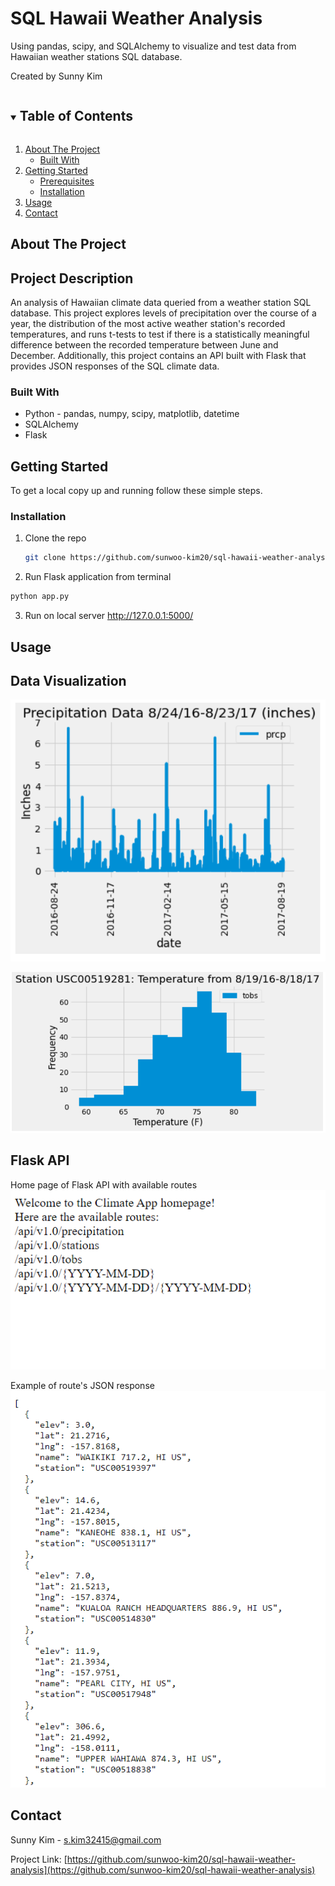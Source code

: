 # SQL Hawaii Weather Analysis
Using pandas, scipy, and SQLAlchemy to visualize and test data from Hawaiian weather stations SQL database.

Created by Sunny Kim

<!-- TABLE OF CONTENTS -->
<details open="open">
  <summary><h2 style="display: inline-block">Table of Contents</h2></summary>
  <ol>
    <li>
      <a href="#about-the-project">About The Project</a>
      <ul>
        <li><a href="#built-with">Built With</a></li>
      </ul>
    </li>
    <li>
      <a href="#getting-started">Getting Started</a>
      <ul>
        <li><a href="#prerequisites">Prerequisites</a></li>
        <li><a href="#installation">Installation</a></li>
      </ul>
    </li>
    <li><a href="#usage">Usage</a></li>
    <li><a href="#contact">Contact</a></li>
  </ol>
</details>



<!-- ABOUT THE PROJECT -->
## About The Project

## Project Description
An analysis of Hawaiian climate data queried from a weather station SQL database. This project explores levels of precipitation over the course of a year, the distribution of the most active weather station's recorded temperatures, and runs t-tests to test if there is a statistically meaningful difference between the recorded temperature between June and December. Additionally, this project contains an API built with Flask that provides JSON responses of the SQL climate data.

### Built With

* Python - pandas, numpy, scipy, matplotlib, datetime
* SQLAlchemy
* Flask



<!-- GETTING STARTED -->
## Getting Started

To get a local copy up and running follow these simple steps.

### Installation

1. Clone the repo
   ```sh
   git clone https://github.com/sunwoo-kim20/sql-hawaii-weather-analysis.git
   ```
2. Run Flask application from terminal
  ```sh
  python app.py
  ```
3. Run on local server http://127.0.0.1:5000/


<!-- USAGE EXAMPLES -->
## Usage

## Data Visualization
![Precipitation Bar Chart](https://github.com/sunwoo-kim20/sql-hawaii-weather-analysis/blob/main/docs/images/precipitation-chart.png?raw=true)


![Histogram of temperature data from most active station](https://github.com/sunwoo-kim20/sql-hawaii-weather-analysis/blob/main/docs/images/temp-histogram.png?raw=true)

## Flask API
Home page of Flask API with available routes
![Flask API Home with routes](https://github.com/sunwoo-kim20/sql-hawaii-weather-analysis/blob/main/docs/images/api-routes.png?raw=true)

Example of route's JSON response
![Stations Route response](https://github.com/sunwoo-kim20/sql-hawaii-weather-analysis/blob/main/docs/images/api-station-call.png?raw=true)



<!-- CONTACT -->
## Contact

Sunny Kim - s.kim32415@gmail.com

Project Link: [https://github.com/sunwoo-kim20/sql-hawaii-weather-analysis](https://github.com/sunwoo-kim20/sql-hawaii-weather-analysis)


